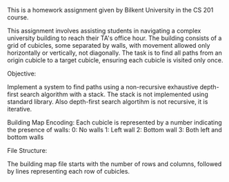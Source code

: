 
This is a homework assignment given by Bilkent University in the CS 201 course.


This assignment involves assisting students in navigating a complex university building to reach their TA's office hour. The building consists of a grid of cubicles, some separated by walls, with movement allowed only horizontally or vertically, not diagonally. The task is to find all paths from an origin cubicle to a target cubicle, ensuring each cubicle is visited only once.

Objective:

Implement a system to find paths using a non-recursive exhaustive depth-first search algorithm with a stack. The stack is not implemented using standard library. Also depth-first search algortihm is not recursive, it is iterative.

Building Map Encoding:
Each cubicle is represented by a number indicating the presence of walls:
0: No walls
1: Left wall
2: Bottom wall
3: Both left and bottom walls


File Structure:

The building map file starts with the number of rows and columns, followed by lines representing each row of cubicles.
